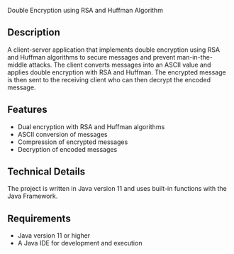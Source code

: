 Double Encryption using RSA and Huffman Algorithm

## Description
A client-server application that implements double encryption using RSA and Huffman algorithms to secure messages and prevent man-in-the-middle attacks. The client converts messages into an ASCII value and applies double encryption with RSA and Huffman. The encrypted message is then sent to the receiving client who can then decrypt the encoded message.

## Features
- Dual encryption with RSA and Huffman algorithms
- ASCII conversion of messages
- Compression of encrypted messages
- Decryption of encoded messages

## Technical Details
The project is written in Java version 11 and uses built-in functions with the Java Framework. 

## Requirements
- Java version 11 or higher
- A Java IDE for development and execution
